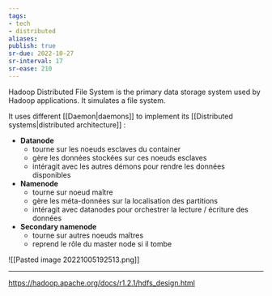 ```yaml
---
tags:
- tech
- distributed
aliases:
publish: true
sr-due: 2022-10-27
sr-interval: 17
sr-ease: 210
---
```


Hadoop Distributed File System is the primary data storage system used by Hadoop applications. It simulates a file system.

It uses different [[Daemon|daemons]] to implement its [[Distributed systems|distributed architecture]] :

-   **Datanode**
	-   tourne sur les noeuds esclaves du container
	-   gère les données stockées sur ces noeuds esclaves
	-   intéragit avec les autres démons pour rendre les données disponibles
-   **Namenode**
    -   tourne sur noeud maître
    -   gère les méta-données sur la localisation des partitions
    -   intéragit avec datanodes pour orchestrer la lecture / écriture des données
-   **Secondary namenode**
    -   tourne sur autres noeuds maîtres
    -   reprend le rôle du master node si il tombe

![[Pasted image 20221005192513.png]]

****
https://hadoop.apache.org/docs/r1.2.1/hdfs_design.html
